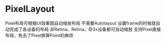 # PixelLayout
Pixel布局可根据UI效果图自动缩放布局
不需要Autolayout
设置frame的时候就自动完成了各设备的布局
非Retina，Retina，@3x设备都可自动缩放
支持Pixel直接布局，免去了Pixel换算Point的麻烦

